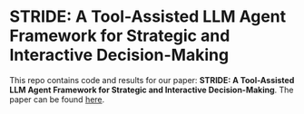 # STRIDE: A Tool-Assisted LLM Agent Framework for Strategic and Interactive Decision-Making

This repo contains code and results for our paper: **STRIDE: A Tool-Assisted LLM Agent Framework for Strategic and Interactive Decision-Making**. The paper can be found [here](https://arxiv.org/abs/2405.16376).
